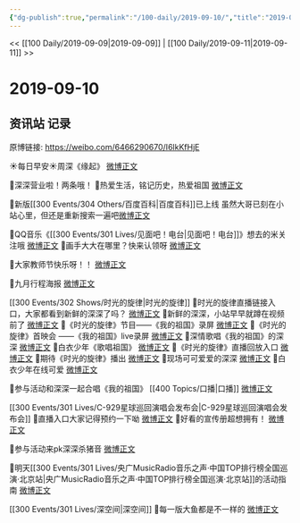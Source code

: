 ```yaml
---
{"dg-publish":true,"permalink":"/100-daily/2019-09-10/","title":"2019-09-10"}
---
```



<< [[100 Daily/2019-09-09\|2019-09-09]] | [[100 Daily/2019-09-11\|2019-09-11]] >>

# 2019-09-10

## 资讯站 记录

原博链接: https://weibo.com/6466290670/I6lkKfHjE

☀每日早安☀周深《缘起》
[微博正文](https://m.weibo.cn/6466290670/4414885695593813)

💠深深营业啦！两条哦！
💫热爱生活，铭记历史，热爱祖国
[微博正文](https://m.weibo.cn/6466290670/4415103598685654)

💫新版[[300 Events/304 Others/百度百科\|百度百科]]已上线
虽然大哥已刻在小站心里，但还是重新搜索一遍吧[微博正文](https://m.weibo.cn/6466290670/4415102927628879)

💠QQ音乐《[[300 Events/301 Lives/见面吧！电台\|见面吧！电台]]》想去的米关注哦
[微博正文](https://m.weibo.cn/6466290670/4414929517743997)
💠画手大大在哪里？快来认领呀
[微博正文](https://m.weibo.cn/6466290670/4415043695273374)

💠大家教师节快乐呀！！
[微博正文](https://m.weibo.cn/6466290670/4414945175565651)

💠九月行程海报
[微博正文](https://m.weibo.cn/6466290670/4415007792182297)

[[300 Events/302 Shows/时光的旋律\|时光的旋律]]
💠时光的旋律直播链接入口，大家都看到新鲜的深深了吗？
[微博正文](https://m.weibo.cn/6466290670/4415024002912410)
💠新鲜的深深，小站早早就蹲在视频前了
[微博正文](https://m.weibo.cn/6466290670/4415049545932993)
💠《时光的旋律》节目——《我的祖国》录屏
[微博正文](https://m.weibo.cn/6466290670/4415076679571667)
💠《时光的旋律》首映会 ——《我的祖国》live录屏
[微博正文](https://m.weibo.cn/6466290670/4415081317813953)
💠深情歌唱《我的祖国》的深深
[微博正文](https://m.weibo.cn/6466290670/4415084199662089)
💠白衣少年《歌唱祖国》
[微博正文](https://m.weibo.cn/6466290670/4415085801563781)
💠《时光的旋律》直播回放入口
[微博正文](https://m.weibo.cn/6466290670/4415089203645264)
💠期待《时光的旋律》播出
[微博正文](https://m.weibo.cn/6466290670/4415089472332735)
💠现场可可爱爱的深深
[微博正文](https://m.weibo.cn/6466290670/4415102314406009)
💠白衣少年在线可爱
[微博正文](https://m.weibo.cn/6466290670/4415118123433027)

💠参与活动和深深一起合唱《我的祖国》 [[400 Topics/口播\|口播]]
[微博正文](https://m.weibo.cn/6466290670/4415058387473608)

[[300 Events/301 Lives/C-929星球巡回演唱会发布会\|C-929星球巡回演唱会发布会]]
💠直播入口大家记得预约一下呦
[微博正文](https://m.weibo.cn/6466290670/4415048653336762)
💠好看的宣传册超想拥有！
[微博正文](https://m.weibo.cn/6466290670/4415117875412942)

💠参与活动来pk深深杀猪音
[微博正文](https://m.weibo.cn/6466290670/4415099299534270)

💠明天[[300 Events/301 Lives/央广MusicRadio音乐之声·中国TOP排行榜全国巡演·北京站\|央广MusicRadio音乐之声·中国TOP排行榜全国巡演·北京站]]的活动指南
[微博正文](https://m.weibo.cn/6466290670/4415100087380951)

[[300 Events/301 Lives/深空间\|深空间]]
💠每一版大鱼都是不一样的
[微博正文](https://m.weibo.cn/6466290670/4415117620402030)
